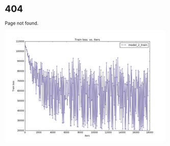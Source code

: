 <style type="text/css">
    @media screen and (min-width: 42em) {
        #content p,
        #content h1,
        #content h2 {
            text-align: center;
        }
    }
</style>

# 404

Page not found.

![Error](assets/img/error.png)
